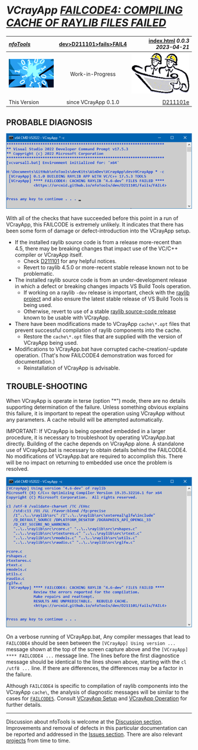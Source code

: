 <!-- index.md 0.0.3                 UTF-8                          2023-04-21
     ----1----|----2----|----3----|----4----|----5----|----6----|----7----|--*

              FAILCODE4: COMPILING CACHE OF RAYLIB FILES FAILED
     -->

# ***VCrayApp** [FAILCODE4: COMPILING CACHE OF RAYLIB FILES FAILED](.)*

| ***[nfoTools](../../../../)*** | [dev](../../../)[>D211101](../../)[>fails](../)[>FAIL4](.) | [index.html](index.html) ***0.0.3 2023-04-21*** |
| :--                |       :-:          | --: |
| ![nfotools](../../../../images/nfoWorks-2014-06-02-1702-LogoSmall.png) | Work-in-Progress | ![Hard Hat Area](../../../../images/hardhat-logo.gif) |
|              |                     |           |
| This Version | since VCrayApp 0.1.0 | [D211101e](../../D211101e) |

## PROBABLE DIAGNOSIS

![FAILCODE4 Terse Message](FAIL4-terse-2023-04-13-1256-VCrayApp-0.1.0.png)

With all of the checks that have succeeded before this point in a run of VCrayApp, this FAILCODE is extremely unlikely.  It indicates that there has
been some form of damage or defect-introduction into the VCrayApp setup.

* If the installed raylib source code is from a release more-recent than 4.5,
there may be breaking changes that impact use of the VC/C++ compiler or
VCrayApp itself.
  * Check [D211101](../..) for any helpful notices.
  * Revert to raylib 4.5.0 or more-recent stable release known not to be
problematic.
* The installed raylib source code is from an under-development release in
which a defect or breaking changes impacts VS Build Tools operation.
  * If working on a raylib `-dev` release is important, check with the
[raylib project](https://github.com/raysan5/raylib/) and also ensure the
latest stable release of VS Build Tools is being used.
  * Otherwise, revert to use of a stable
 [raylib source-code release](https://github.com/raysan5/raylib/releases)
 known to be usable with VCrayApp.
* There have been modifications made to VCrayApp `cache\*.opt` files that
prevent successful compilation of raylib components into the cache.
  * Restore the `cache\*.opt` files that are supplied with the version of
VCrayApp being used.
* Modifications to VCrayApp.bat have corrupted cache-creation/-update
operation.  (That's how FAILCODE4 demonstration was forced for documentation.)
  * Reinstallation of VCrayApp is advisable.

## TROUBLE-SHOOTING

When VCrayApp is operate in terse (option "*") mode, there are no details
supporting determination of the failure.  Unless something obvious explains
this failure, it is important to repeat the operation using VCrayApp without any parameters. A cache rebuild will be attempted automatically.

IMPORTANT: If VCrayApp is being operated embedded in a larger procedure, it
is necessary to troubleshoot by operating VCrayApp.bat directly.  Building
of the cache depends on VCrayApp alone.  A standalone use of VCrayApp.bat
is necessary to obtain details behind the FAILCODE4.  No modifications of
VCrayApp.bat are required to accomplish this.  There will be no impact on
returning to embedded use once the problem is resolved.

![FAILCODE4 Verbose Message](FAIL4-verbose-2023-04-13-1259-VCrayApp-0.1.0.png)

On a verbose running of VCrayApp.bat, Any compiler messages that lead to
`FAILCODE4` should be seen between the `[VCrayApp] Using version ...` message
shown at the top of the screen capture above and the
`[VCrayApp] **** FAILCODE4 ...` message line.  The lines before the first
diagnostice message should be identical to the lines shown above, starting
with the `cl /utf8 ...` line.  If there are differences, the differences may
be a factor in the failure.

Although `FAILCODE4` is specific to compilation of raylib components into the
VCrayApp `cache\`, the analysis of diagnostic messages will be similar to the
cases for [`FAILCODE5`](..\FAIL5).  Consult
[VCrayApp Setup](../../D211101a) and [VCrayApp Operation](../../D211101b)
for further details.

----

Discussion about nfoTools is welcome at the
[Discussion section](https://github.com/orcmid/nfoTools/discussions).
Improvements and removal of defects in this particular documentation can be
reported and addressed in the
[Issues section](https://github.com/orcmid/nfoTools/issues).  There are also
relevant [projects](https://github.com/orcmid/nfoTools/projects?type=classic)
from time to time.

<!-- ----1----|----2----|----3----|----4----|----5----|----6----|----7----|--*

     0.0.3 2023-04-21T19:28Z More touch-ups, final draft
     0.0.2 2023-04-20T23:35Z Draft touch-ups
     0.0.1 2023-04-20T20:12Z Intermediate draft
     0.0.0 2023-04-13T21:42Z Initial page from 0.0.0 FAIL3 boilerplate.

               *** end D211101/fails/FAIL4/index.md ***
     -->
